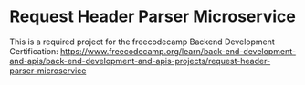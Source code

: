 # Request Header Parser Microservice

This is a required project for the freecodecamp Backend Development Certification: https://www.freecodecamp.org/learn/back-end-development-and-apis/back-end-development-and-apis-projects/request-header-parser-microservice
